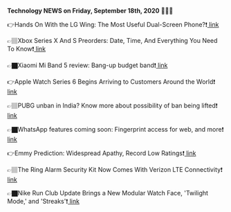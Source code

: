<b>Technology NEWS on Friday, September 18th, 2020</b> 📡📡📡 

👉Hands On With the LG Wing: The Most Useful Dual-Screen Phone?❗️<a href='https://techblock.club/?p=7291'> link</a>

👉🏽Xbox Series X And S Preorders: Date, Time, And Everything You Need To Know❗️<a href='https://techblock.club/?p=7293'> link</a>

👉🏿Xiaomi Mi Band 5 review: Bang-up budget band❗️<a href='https://techblock.club/?p=7295'> link</a>

👉Apple Watch Series 6 Begins Arriving to Customers Around the World❗️<a href='https://techblock.club/?p=7297'> link</a>

👉🏽PUBG unban in India? Know more about possibility of ban being lifted❗️<a href='https://techblock.club/?p=7299'> link</a>

👉🏿WhatsApp features coming soon: Fingerprint access for web, and more❗️<a href='https://techblock.club/?p=7301'> link</a>

👉Emmy Prediction: Widespread Apathy, Record Low Ratings❗️<a href='https://techblock.club/?p=7303'> link</a>

👉🏽The Ring Alarm Security Kit Now Comes With Verizon LTE Connectivity❗️<a href='https://techblock.club/?p=7305'> link</a>

👉🏿Nike Run Club Update Brings a New Modular Watch Face, 'Twilight Mode,' and 'Streaks'❗️<a href='https://techblock.club/?p=7307'> link</a>

